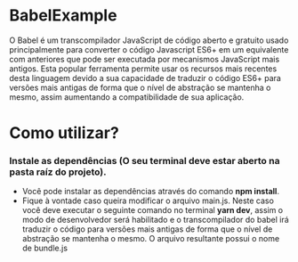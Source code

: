 # BabelExample
O Babel é um transcompilador JavaScript de código aberto e gratuito usado principalmente para converter o código Javascript ES6+ em um equivalente com anteriores que pode ser executada por mecanismos JavaScript mais antigos. Esta popular ferramenta permite usar os recursos mais recentes desta linguagem devido a sua capacidade de traduzir o código ES6+ para versões mais antigas de forma que o nível de abstração se mantenha o mesmo, assim aumentando a compatibilidade de sua aplicação.

# Como utilizar?
### Instale as dependências (O seu terminal deve estar aberto na pasta raíz do projeto). 
- Você pode instalar as dependências através do comando **npm install**.
- Fique à vontade caso queira modificar o arquivo main.js. Neste caso você deve executar o seguinte comando no terminal **yarn dev**, assim o modo de desenvolvedor será habilitado e o transcompilador do babel irá traduzir o código para versões mais antigas de forma que o nível de abstração se mantenha o mesmo. O arquivo resultante possui o nome de bundle.js
